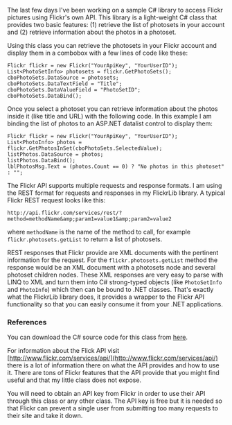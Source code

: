 The last few days I've been working on a sample C# library to access Flickr pictures using Flickr's own API. This library is a light-weight C# class that provides two basic features: (1) retrieve the list of photosets in your account and (2) retrieve information about the photos in a photoset.

Using this class you can retrieve the photosets in your Flickr account and display them in a combobox with a few lines of code like these:

```code
Flickr flickr = new Flickr("YourApiKey", "YourUserID");
List<PhotoSetInfo> photosets = flickr.GetPhotoSets();
cboPhotoSets.DataSource = photosets;
cboPhotoSets.DataTextField = "Title";
cboPhotoSets.DataValueField = "PhotoSetID";
cboPhotoSets.DataBind();
```

Once you select a photoset you can retrieve information about the photos inside it (like title and URL) with the following code. In this example I am binding the list of photos to an ASP.NET datalist control to display them:

```code
Flickr flickr = new Flickr("YourApiKey", "YourUserID");
List<PhotoInfo> photos = flickr.GetPhotosInSet(cboPhotoSets.SelectedValue);
listPhotos.DataSource = photos;
listPhotos.DataBind();
lblPhotosMsg.Text = (photos.Count == 0) ? "No photos in this photoset" : "";
```

The Flickr API supports multiple requests and response formats. I am using the REST format for requests and responses in my FlickrLib library. A typical Flickr REST request looks like this:

```
http://api.flickr.com/services/rest/?method=methodName&amp;param1=value1&amp;param2=value2
```

where `methodName` is the name of the method to call, for example `flickr.photosets.getList` to return a list of photosets.

REST responses that Flickr provide are XML documents with the pertinent information for the request. For the `flickr.photosets.getList` method the response would be an XML document with a photosets node and several photoset children nodes. These XML responses are very easy to parse with LINQ to XML and turn them into C# strong-typed objects (like `PhotoSetInfo` and `PhotoInfo`) which then can be bound to .NET classes. That's exactly what the FlickrLib library does, it provides a wrapper to the Flickr API functionality so that you can easily consume it from your .NET applications.


### References
You can download the C# source code for this class from [here](https://hectorcorrea.com/downloads/FlickrLibDemo.zip). 

For information about the Flick API visit [http://www.flickr.com/services/api/](http://www.flickr.com/services/api/) there is a lot of information there on what the API provides and how to use it. There are tons of Flickr features that the API provide that you might find useful and that my little class does not expose.

You will need to obtain an API key from Flickr in order to use their API through this class or any other class. The API key is free but it is needed so that Flickr can prevent a single user from submitting too many requests to their site and take it down.
